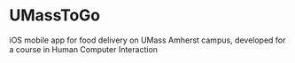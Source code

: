 # UMassToGo
iOS mobile app for food delivery on UMass Amherst campus, developed for a course in Human Computer Interaction

